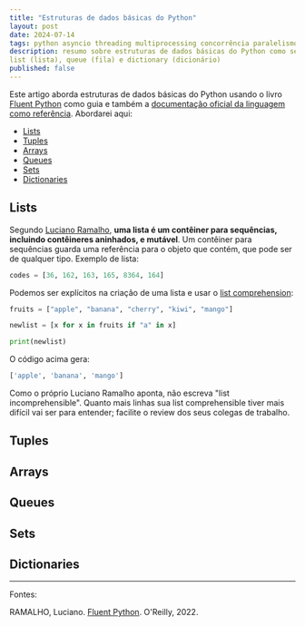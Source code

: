 ```yaml
---
title: "Estruturas de dados básicas do Python"
layout: post
date: 2024-07-14
tags: python asyncio threading multiprocessing concorrência paralelismo
description: resumo sobre estruturas de dados básicas do Python como set, tuple (tupla), array,
list (lista), queue (fila) e dictionary (dicionário)
published: false
---
```


Este artigo aborda estruturas de dados básicas do Python usando o livro [Fluent Python](https://www.amazon.com.br/Fluent-Python-English-Luciano-Ramalho-ebook/dp/B09WZJMMJP/ref=tmm_kin_swatch_0?_encoding=UTF8&dib_tag=se&dib=eyJ2IjoiMSJ9.udVJAGRmoKtaJ2jA7XqGd8dFLuWemRvi2w14-abt4VRCPK5Z_P0NcHJUwkmxdO_w2KE1nYdeOsVCn3EWm-TX0YL4muU8Lqk_qYr6CWpG7VK5-uME-_kMUre5zmdfuDgckcA2szZ077w7Qj35NwxtEM1BvQ0z4-bV8ZCVyoAYsaJ1ff0JPLeGAvhYZ-WMUL6PsLqYjmq_TkKyqrUqAs4j6_6Taw5bAO9iwAjAsaBWPFNaSEMn2CpcWV49tjW7dPrpzyDjg_s2aUF05PBvwDEntSXCoSkQms10Den2q1QgLzc.LBjaiWQ4nyS7F1zhkmQzWqThbh4nLg2gUQm3JuYiQZ4&qid=1721036564&sr=8-1)
como guia e também a [documentação oficial da linguagem como referência](https://docs.python.org/3.12/tutorial/datastructures.html).
Abordarei aqui:

- [Lists](#1)
- [Tuples](#2)
- [Arrays](#3)
- [Queues](#4)
- [Sets](#5)
- [Dictionaries](#6)

## <a name="1"></a>Lists

Segundo [Luciano Ramalho](https://github.com/ramalho), **uma lista é um contêiner para sequências,
incluindo contêineres aninhados, e mutável**. Um contêiner para sequências guarda uma referência
para o objeto que contém, que pode ser de qualquer tipo. Exemplo de lista:

```python
codes = [36, 162, 163, 165, 8364, 164]
```

Podemos ser explícitos na criação de uma lista e usar o [list comprehension](https://www.w3schools.com/python/python_lists_comprehension.asp):

```python
fruits = ["apple", "banana", "cherry", "kiwi", "mango"]

newlist = [x for x in fruits if "a" in x]

print(newlist)
```

O código acima gera:

```bash
['apple', 'banana', 'mango']
```

Como o próprio Luciano Ramalho aponta, não escreva "list incomprehensible". Quanto mais linhas sua
list comprehensible tiver mais difícil vai ser para entender; facilite o review dos seus colegas de
trabalho.

## <a name="2"></a>Tuples

## <a name="3"></a>Arrays

## <a name="4"></a>Queues

## <a name="5"></a>Sets

## <a name="6"></a>Dictionaries

---

Fontes:

RAMALHO, Luciano. [Fluent Python](https://www.amazon.com.br/Fluent-Python-English-Luciano-Ramalho-ebook/dp/B09WZJMMJP/ref=tmm_kin_swatch_0?_encoding=UTF8&dib_tag=se&dib=eyJ2IjoiMSJ9.udVJAGRmoKtaJ2jA7XqGd8dFLuWemRvi2w14-abt4VRCPK5Z_P0NcHJUwkmxdO_w2KE1nYdeOsVCn3EWm-TX0YL4muU8Lqk_qYr6CWpG7VK5-uME-_kMUre5zmdfuDgckcA2szZ077w7Qj35NwxtEM1BvQ0z4-bV8ZCVyoAYsaJ1ff0JPLeGAvhYZ-WMUL6PsLqYjmq_TkKyqrUqAs4j6_6Taw5bAO9iwAjAsaBWPFNaSEMn2CpcWV49tjW7dPrpzyDjg_s2aUF05PBvwDEntSXCoSkQms10Den2q1QgLzc.LBjaiWQ4nyS7F1zhkmQzWqThbh4nLg2gUQm3JuYiQZ4&qid=1721036564&sr=8-1). O'Reilly, 2022.
